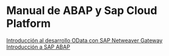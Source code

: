 # Manual de ABAP y Sap Cloud Platform

[Introducción al desarrollo OData con SAP Netweaver Gateway][link_sap_abap]   
[Introducción a SAP ABAP][link_sap_abap] 

<!-- links -->
[link_sap_abap]:https://github.com/jkcomt/sap_scp/blob/master/SAP_ABAP.md

[link_sap_abap]:https://github.com/jkcomt/sap_scp/blob/master/SAP_ODATA.md